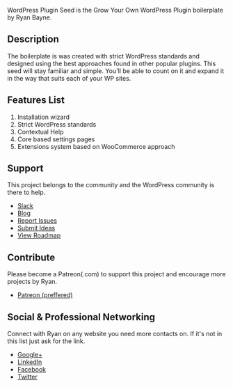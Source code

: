 WordPress Plugin Seed is the Grow Your Own WordPress Plugin boilerplate by Ryan Bayne.
                       
## Description 
                         
The boilerplate is was created with strict WordPress standards and designed using the best approaches found in other popular plugins. This seed will stay familiar and simple. You'll be able to count on it and expand it in the way that suits each of your WP sites.

 
## Features List 

1. Installation wizard
1. Strict WordPress standards
1. Contextual Help
1. Core based settings pages
1. Extensions system based on WooCommerce approach

## Support 

This project belongs to the community and the WordPress community is there to help. 

- [Slack](https://wpseed.slack.com/)
- [Blog](https://pluginseed.wordpress.com/)
- [Report Issues](https://github.com/RyanBayne/WPSeed/issues)
- [Submit Ideas](https://trello.com/b/PEkkYDAJ/wpseed)
- [View Roadmap](https://trello.com/b/PEkkYDAJ/wpseed)
                                                                                          
## Contribute 

Please become a Patreon(.com) to support this project and encourage more projects by Ryan.

* <a href="https://www.patreon.com/ryanbayne" title="">Patreon (preffered)</a>         

## Social & Professional Networking 

Connect with Ryan on any website you need more contacts on. If it's not in this list just ask for the link. 
                                     
- [Google+](https://plus.google.com/u/0/+RyanBayne1)
- [LinkedIn](https://www.linkedin.com/in/ryanrbayne/)
- [Facebook](https://facebook.com/ryanrbayne)
- [Twitter](https://twitter.com/ryanrbayne)
